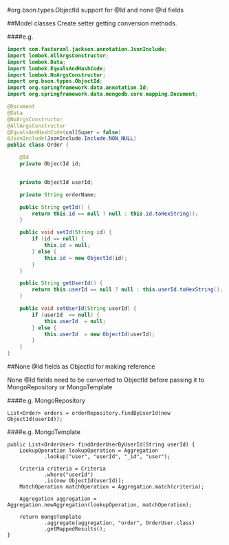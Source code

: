 #org.bson.types.ObjectId support for @Id and none @Id fields 

##Model classes
Create setter getting conversion methods.

####e.g. 
```java
import com.fasterxml.jackson.annotation.JsonInclude;
import lombok.AllArgsConstructor;
import lombok.Data;
import lombok.EqualsAndHashCode;
import lombok.NoArgsConstructor;
import org.bson.types.ObjectId;
import org.springframework.data.annotation.Id;
import org.springframework.data.mongodb.core.mapping.Document;

@Document
@Data
@NoArgsConstructor
@AllArgsConstructor
@EqualsAndHashCode(callSuper = false)
@JsonInclude(JsonInclude.Include.NON_NULL)
public class Order {

    @Id
    private ObjectId id;


    private ObjectId userId;

    private String orderName;

    public String getId() {
        return this.id == null ? null : this.id.toHexString();
    }

    public void setId(String id) {
        if (id == null) {
            this.id = null;
        } else {
            this.id = new ObjectId(id);
        }
    }

    public String getUserId() {
        return this.userId == null ? null : this.userId.toHexString();
    }

    public void setUserId(String userId) {
        if (userId  == null) {
            this.userId  = null;
        } else {
            this.userId  = new ObjectId(userId);
        }
    }
}

```


##None @Id fields as ObjectId for making reference

None @Id fields need to be converted to ObjectId before 
passing it to MongoRepository or MongoTemplate


####e.g. MongoRepository
```
List<Order> orders = orderRepository.findByUserId(new ObjectId(userId));
```

####e.g. MongoTemplate
```
public List<OrderUser> findOrderUserByUserId(String userId) {
    LookupOperation lookupOperation = Aggregation
            .lookup("user", "userId", "_id", "user");

    Criteria criteria = Criteria
            .where("userId")
            .is(new ObjectId(userId));
    MatchOperation matchOperation = Aggregation.match(criteria);

    Aggregation aggregation = Aggregation.newAggregation(lookupOperation, matchOperation);

    return mongoTemplate
            .aggregate(aggregation, "order", OrderUser.class)
            .getMappedResults();
}
```

